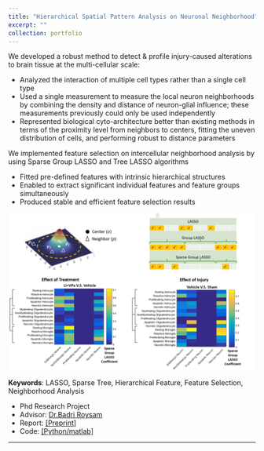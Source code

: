 ```yaml
---
title: "Hierarchical Spatial Pattern Analysis on Neuronal Neighborhood"
excerpt: ""
collection: portfolio
---
```


We developed a robust method to detect & profile injury-caused  alterations to brain tissue at the multi-cellular scale:
- Analyzed the interaction of multiple cell types rather than a single cell type
- Used a single measurement to measure the local neuron neighborhoods by combining the density and distance of neuron-glial influence; these measurements previously could only be used independently
- Represented biological cyto-architecture better than existing methods in terms of the proximity level from neighbors to centers, fitting the uneven distribution of cells, and performing robust to distance parameters

We implemented feature selection on intercellular neighborhood analysis by using Sparse Group LASSO and Tree LASSO algorithms
- Fitted pre-defined features with intrinsic hierarchical structures
- Enabled to extract significant individual features and feature groups simultaneously
- Produced stable and efficient feature selection results



<p align="center"><img src="/figures/nei.png"  width="700" class="inline"/></p>

**Keywords**: LASSO, Sparse Tree, Hierarchical Feature, Feature Selection, Neighborhood Analysis

- Phd Research Project
- Advisor: [Dr.Badri Roysam](http://www.ee.uh.edu/faculty/roysam)
- Report: [[Preprint]](https://www.researchgate.net/publication/343725806_Investigate_the_Impact_of_Traumatic_Brain_Injury_TBI_on_glia_neighborhoods_of_neuron)
- Code: [[Python/matlab]](https://github.com/Xiaoyang-Rebecca/NeighborhoodAnalysis)



---
<!-- << [Back](../) -->
